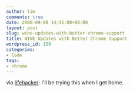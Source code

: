 ```yaml
---
author: tim
comments: true
date: 2008-09-08 14:41:00+00:00
layout: post
slug: wine-updates-with-better-chrome-support
title: WINE Updates with Better Chrome Support
wordpress_id: 159
categories:
- Code
tags:
- chrome
---
```


via [lifehacker](http://lifehacker.com/5046581/wine-updates-with-better-chrome-support):  I'll be trying this when I get home.
